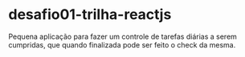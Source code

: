 # desafio01-trilha-reactjs
Pequena aplicação para fazer um controle de tarefas diárias a serem cumpridas, que quando finalizada pode ser feito o check da mesma.

<div align="center">
  <a href="https://github.com/danilobueno29">
  <img height="180em" src="https://prnt.sc/26wj5z4/>
</div>

